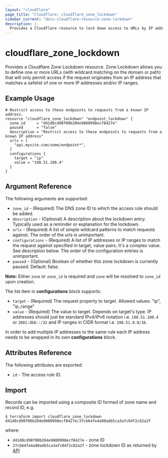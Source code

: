 ```yaml
---
layout: "cloudflare"
page_title: "Cloudflare: cloudflare_zone_lockdown"
sidebar_current: "docs-cloudflare-resource-zone-lockdown"
description: |-
  Provides a Cloudflare resource to lock down access to URLs by IP address or IP ranges.
---
```


# cloudflare_zone_lockdown

Provides a Cloudflare Zone Lockdown resource. Zone Lockdown allows you to define one or more URLs (with wildcard matching on the domain or path) that will only permit access if the request originates from an IP address that matches a safelist of one or more IP addresses and/or IP ranges.

## Example Usage

```hcl
# Restrict access to these endpoints to requests from a known IP address.
resource "cloudflare_zone_lockdown" "endpoint_lockdown" {
  zone_id     = "d41d8cd98f00b204e9800998ecf8427e"
  paused      = "false"
  description = "Restrict access to these endpoints to requests from a known IP address"
  urls = [
    "api.mysite.com/some/endpoint*",
  ]
  configurations {
    target = "ip"
    value = "198.51.100.4"
  }
}
```

## Argument Reference

The following arguments are supported:

* `zone_id` - (Required) The DNS zone ID to which the access rule should be added.
* `description` - (Optional) A description about the lockdown entry. Typically used as a reminder or explanation for the lockdown.
* `urls` - (Required) A list of simple wildcard patterns to match requests against. The order of the urls is unimportant.
* `configurations` - (Required) A list of IP addresses or IP ranges to match the request against specified in target, value pairs.  It's a complex value. See description below.   The order of the configuration entries is unimportant.
* `paused` - (Optional) Boolean of whether this zone lockdown is currently paused. Default: false.

**Note:** Either `zone` or `zone_id` is required and `zone` will be resolved to `zone_id` upon creation.

The list item in **configurations** block supports:

* `target` - (Required) The request property to target. Allowed values: "ip", "ip_range"
* `value` - (Required) The value to target. Depends on target's type. IP addresses should just be standard IPv4/IPv6 notation i.e. `198.51.100.4` or `2001:db8::/32` and IP ranges in CIDR format i.e. `198.51.0.0/16`.

In order to add multiple IP addresses to the same rule each IP address needs to be wrapped in its own **configurations** block.

## Attributes Reference

The following attributes are exported:

* `id` - The access rule ID.

## Import

Records can be imported using a composite ID formed of zone name and record ID, e.g.

```
$ terraform import cloudflare_zone_lockdown  d41d8cd98f00b204e9800998ecf8427e/37cb64fe4a90adb5ca3afc04f2c82a2f
```

where:

* `d41d8cd98f00b204e9800998ecf8427e` - zone ID
* `37cb64fe4a90adb5ca3afc04f2c82a2f` - zone lockdown ID as returned by [API](https://api.cloudflare.com/#zone-lockdown-list-lockdown-rules)
